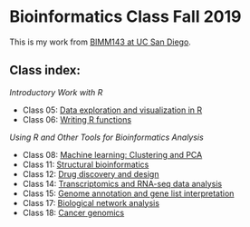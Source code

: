 # Bioinformatics Class Fall 2019

This is my work from [BIMM143 at UC San Diego](https://bioboot.github.io/bimm143_F19/).

## Class index:
*Introductory Work with R*
- Class 05: [Data exploration and visualization in R](https://github.com/d5lam/bimm143/blob/master/class05/class05.md)
- Class 06: [Writing R functions](https://github.com/d5lam/bimm143/blob/master/class06/class06.md)

*Using R and Other Tools for Bioinformatics Analysis*
- Class 08: [Machine learning: Clustering and PCA](https://github.com/d5lam/bimm143/blob/master/class08/class08.md)
- Class 11: [Structural bioinformatics](https://github.com/d5lam/bimm143/blob/master/class11/class11.md)
- Class 12: [Drug discovery and design](https://github.com/d5lam/bimm143/blob/master/class12/class12.md)
- Class 14: [Transcriptomics and RNA-seq data analysis](https://github.com/d5lam/bimm143/blob/master/class14/class14.md)
- Class 15: [Genome annotation and gene list interpretation](https://github.com/d5lam/bimm143/blob/master/class15/class15.md)
- Class 17: [Biological network analysis](https://github.com/d5lam/bimm143/blob/master/class17/class17.md)
- Class 18: [Cancer genomics](https://github.com/d5lam/bimm143/blob/master/class18/class18.md)
